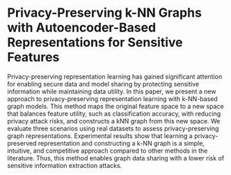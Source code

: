 # Privacy-Preserving k-NN Graphs with Autoencoder-Based Representations for Sensitive Features

Privacy-preserving representation learning has gained significant attention for enabling secure data and model sharing by protecting sensitive information while maintaining data utility. In this paper, we present a new approach to privacy-preserving representation learning with k-NN-based graph models. This method maps the original feature space to a new space that balances feature utility, such as classification accuracy, with reducing privacy attack risks, and constructs a kNN graph from this new space. We evaluate three scenarios using real datasets to assess privacy-preserving graph representations. Experimental results show that learning a privacy-preserved representation and constructing a k-NN graph is a simple, intuitive, and competitive approach compared to other methods in the literature. Thus, this method enables graph data sharing with a lower risk of sensitive information extraction attacks.

